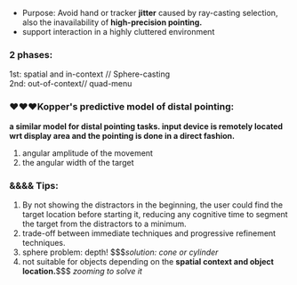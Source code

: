 - Purpose: Avoid hand or tracker **jitter** caused by ray-casting selection, also the inavailability of **high-precision pointing.**
- support interaction in a highly cluttered environment
### 2 phases: 
1st: spatial and in-context // Sphere-casting \
2nd: out-of-context// quad-menu 
### **❤️❤️❤️Kopper's predictive model of distal pointing:**
**a similar model for distal pointing tasks. 
input device is remotely located wrt display area and the pointing is done in a direct fashion.**
1. angular amplitude of the movement
2. the angular width of the target
### &&&& Tips:
1. By not showing the distractors in the beginning, the user could find the target location before starting it, reducing any cognitive time to segment the target from the distractors to a minimum.
2. trade-off between immediate techniques and progressive refinement techniques.
3. sphere problem: depth! $$$*solution: cone or cylinder*
4. not suitable for objects depending on the **spatial context and object location.**$$$ *zooming to solve it*


